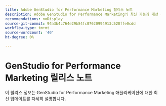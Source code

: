 ```yaml
---
title: Adobe GenStudio for Performance Marketing 릴리스 노트
description: Adobe GenStudio for Performance Marketing의 최신 기능과 개선 사항에 대해 알아봅니다.
recommendations: noDisplay
source-git-commit: 94a3b4c764e29b84fc07620994913c528ffe0cdd
workflow-type: tm+mt
source-wordcount: '40'
ht-degree: 0%

---
```


# GenStudio for Performance Marketing 릴리스 노트

이 릴리스 정보는 GenStudio for Performance Marketing 애플리케이션에 대한 최신 업데이트를 자세히 설명합니다.

<!--
## October 15 {#latest}

TBD -->
